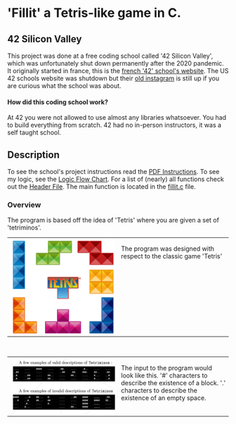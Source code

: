 # 'Fillit' a Tetris-like game in C. 

## 42 Silicon Valley
This project was done at a free coding school called '42 Silicon Valley', which was unfortunately shut down permanently after the 2020 pandemic. It originally started in france, this is the [french '42' school's website](https://42.fr/en/homepage/). The US 42 schools website was shutdown but their [old instagram](https://www.instagram.com/42siliconvalley/?hl=en) is still up if you are curious what the school was about.

#### How did this coding school work?
At 42 you were not allowed to use almost any libraries whatsoever. You had to build everything from scratch. 42 had no in-person instructors, it was a self taught school.

## Description 

To see the school's project instructions read the [PDF Instructions](https://github.com/wesleyZero/fillit_42SiliconValley/blob/main/fillit.pdf). To see my logic, see the [Logic Flow Chart](https://github.com/wesleyZero/fillit_42SiliconValley/blob/main/42SV_fillit/Fillit_FLOWCHART.pdf). For a list of (nearly) all functions check out the [Header File](https://github.com/wesleyZero/fillit_42SiliconValley/blob/main/42SV_fillit/fillit.h). The main function is located in the [fillit.c](https://github.com/wesleyZero/fillit_42SiliconValley/blob/main/42SV_fillit/fillit.c) file. 

### Overview 
The program is based off the idea of 'Tetris' where you are given a set of 'tetriminos'. 

<table><tr><td valign="top" width="50%">

<img src="https://github.com/wesleyZero/fillit_42SiliconValley/blob/main/README_RESOURCES/tetris.png?raw=true" align="left" style="width: 100%" />  


</td><td valign="top" width="50%">

The program was designed with respect to the classic game 'Tetris'   


</td></tr></table>  

<br/>  

<table><tr><td valign="top" width="50%">

<img src="https://github.com/wesleyZero/fillit_42SiliconValley/blob/main/README_RESOURCES/example_input.png?raw=true" align="left" style="width: 100%" />  


</td><td valign="top" width="50%">

The input to the program would look like this. '#' characters to describe the existence of a block. '.' characters to describe the existence of an empty space.  


</td></tr></table>
<br />
